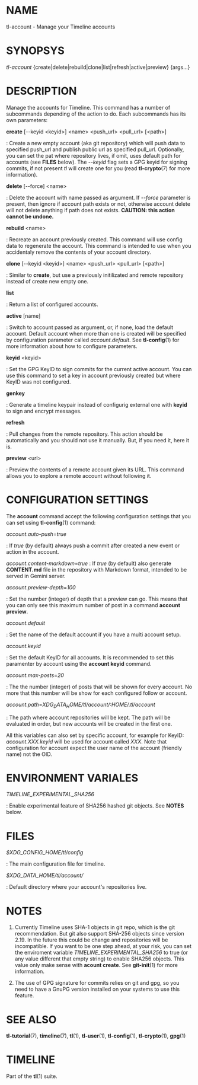 # NAME

tl-account - Manage your Timeline accounts


# SYNOPSYS

*tl-account* {create|delete|rebuild|clone|list|refresh|active|preview} {args...}

# DESCRIPTION

Manage the accounts for Timeline. This command has a number of subcommands depending
of the action to do. Each subcommands has its own parameters:

**create** [\-\-keyid \<keyid\>] \<name\> \<push_url\> \<pull_url\> [\<path\>]

: Create a new empty account (aka git repository) which will
push data to specified push_url and publish public url
as specified pull_url. Optionally, you can set the pat
where repository lives, if omit, uses default path for
accounts (see **FILES** below). The *\-\-keyid* flag sets a GPG keyid for
signing commits, if not present *tl* will create one for you (read
**tl-crypto**(7) for more information).

**delete** [\-\-force] \<name\>

:  Delete the account with name passed as argument.
If *\-\-force* parameter is present, then ignore if
account path exists or not, otherwise account delete
will not delete anything if path does not exists.
**CAUTION: this action cannot be undone.**

**rebuild** \<name\>

:  Recreate an account previously created. This command will
use config data to regenerate the account. This command is intended to use
when you accidentaly remove the contents of your account directory.

**clone**  [\-\-keyid \<keyid\>] \<name\> \<push_url\> \<pull_url\> [\<path\>]

: Similar to **create**, but use a previously initilizated and remote
repository instead of create new empty one.

**list**

: Return a list of configured accounts.

**active** [name]

: Switch to account passed as argument, or, if none, load
the default account. Default account when more than one
is created will be specified by configuration parameter
called *account.default*. See **tl-config**(1) for more information about how
to configure parameters.

**keyid** \<keyid\>

: Set the GPG KeyID to sign commits for the current active account. You can
use this command to set a key in account previously created but where KeyID was
not configured.

**genkey**

: Generate a timeline keypair instead of configurig external one with **keyid**
to sign and encrypt messages.

**refresh**

:  Pull changes from the remote repository. This action
should be automatically and you should not use it
manually. But, if you need it, here it is.

**preview** \<url\>

: Preview the contents of a remote account given its URL. This command allows you
to explore a remote account without following it.

# CONFIGURATION SETTINGS

The **account** command accept the following configuration settings that you can
set using **tl-config**(1) command:

*account.auto-push*=*true*

: If *true* (by default) always push a commit after created a new event or action
in the account.

*account.content-markdown*=*true*
: If *true* (by default) also generate **CONTENT.md** file in the repository with
Markdown format, intended to be served in Gemini server.

*account.preview-depth*=*100*

: Set the number (integer) of depth that a preview can go. This means that you
can only see this maximum number of post in a command **account preview**.

*account.default*

: Set the name of the default account if you have a multi account setup.

*account.keyid*

: Set the default KeyID for all accounts. It is recommended to set this paramenter
by account using the **account keyid** command.

*account.max-posts*=*20*

: The the number (integer) of posts that will be shown for every account. No more that
this number will be show for each configured follow or account.

*account.path*=*$XDG_DATA_HOME/tl/account/:$HOME/.tl/account*

: The path where account repositories will be kept. The path will be evaluated
in order, but new accounts will be created in the first one.


All this variables can also set by specific account, for example for KeyID:
*account.XXX.keyid* will be used for account called *XXX*. Note that configuration
for account expect the user name of the account (friendly name) not the OID.

# ENVIRONMENT VARIALES

*TIMELINE_EXPERIMENTAL_SHA256*

: Enable experimental feature of SHA256 hashed git objects. See **NOTES** below.

# FILES

*$XDG_CONFIG_HOME/tl/config*

: The main configuration file for timeline.

*$XDG_DATA_HOME/tl/account/*

: Default directory where your account's repositories live.

# NOTES

1. Currently Timeline uses SHA-1 objects in git repo, which is the git recommendation.
   But git also support SHA-256 objects since version 2.19. In the future this
   could be change and repositories will be incompatible. If you want to be one
   step ahead, at your risk, you can set the enviroment variable *TIMELINE_EXPERIMENTAL_SHA256*
   to true (or any value different that empty string) to enable SHA256 objects.
   This value only make sense with **acount create**. See **git-init**(1) for more information.

2. The use of GPG signature for commits relies on git and gpg, so you need to have
   a GnuPG version installed on your systems to use this feature.

# SEE ALSO

**tl-tutorial**(7), **timeline**(7), **tl**(1), **tl-user**(1), **tl-config**(1), **tl-crypto**(1), **gpg**(1)

# TIMELINE

Part of the **tl**(1) suite.
